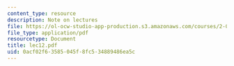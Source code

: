 ```yaml
---
content_type: resource
description: Note on lectures
file: https://ol-ocw-studio-app-production.s3.amazonaws.com/courses/2-082-ship-structural-analysis-design-13-122-spring-2003/0acf02f63585045f8fc534889486ea5c_lec12.pdf
file_type: application/pdf
resourcetype: Document
title: lec12.pdf
uid: 0acf02f6-3585-045f-8fc5-34889486ea5c
---
```

